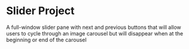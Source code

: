 # Slider Project

A full-window slider pane with next and previous buttons that will allow users to cycle through an image carousel but will disappear when at the beginning or end of the carousel
